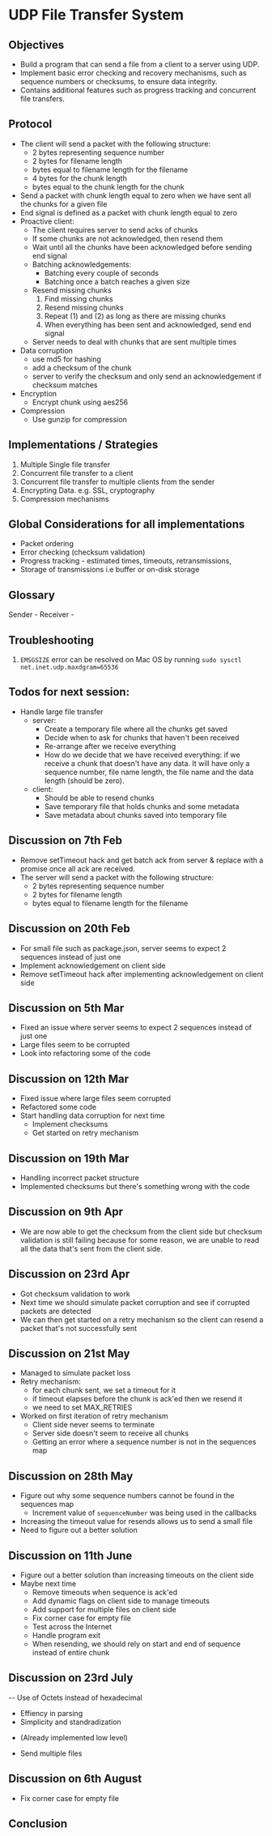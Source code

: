 # UDP File Transfer System

## Objectives

- Build a program that can send a file from a client to a server using UDP.
- Implement basic error checking and recovery mechanisms, such as sequence numbers or checksums, to
  ensure data integrity.
- Contains additional features such as progress tracking and concurrent file transfers.

## Protocol

- The client will send a packet with the following structure:
  - 2 bytes representing sequence number
  - 2 bytes for filename length
  - bytes equal to filename length for the filename
  - 4 bytes for the chunk length
  - bytes equal to the chunk length for the chunk
- Send a packet with chunk length equal to zero when we have sent all the chunks for a given file
- End signal is defined as a packet with chunk length equal to zero
- Proactive client:
  - The client requires server to send acks of chunks
  - If some chunks are not acknowledged, then resend them
  - Wait until all the chunks have been acknowledged before sending end signal
  - Batching acknowledgements:
    - Batching every couple of seconds
    - Batching once a batch reaches a given size
  - Resend missing chunks
    1. Find missing chunks
    2. Resend missing chunks
    3. Repeat (1) and (2) as long as there are missing chunks
    4. When everything has been sent and acknowledged, send end signal
  - Server needs to deal with chunks that are sent multiple times
- Data corruption
  - use md5 for hashing
  - add a checksum of the chunk
  - server to verify the checksum and only send an acknowledgement if checksum matches
- Encryption
  - Encrypt chunk using aes256
- Compression
  - Use gunzip for compression

## Implementations / Strategies
1. Multiple Single file transfer
2. Concurrent file transfer to a client
3. Concurrent file transfer to multiple clients from the sender
4. Encrypting Data. e.g. SSL, cryptography
5. Compression mechanisms

## Global Considerations for all implementations
- Packet ordering
- Error checking (checksum validation)
- Progress tracking - estimated times, timeouts, retransmissions,
- Storage of transmissions i.e buffer or on-disk storage
## Glossary

Sender -
Receiver -

## Troubleshooting

1. `EMSGSIZE` error can be resolved on Mac OS by running `sudo sysctl net.inet.udp.maxdgram=65536`

## Todos for next session:

- Handle large file transfer
    - server:
        - Create a temporary file where all the chunks get saved
        - Decide when to ask for chunks that haven't been received
        - Re-arrange after we receive everything
        - How do we decide that we have received everything: if we receive a chunk that doesn't have any data. It will have only a sequence number, file name length, the file name and the data length (should be zero).
    - client:
        - Should be able to resend chunks
        - Save temporary file that holds chunks and some metadata
        - Save metadata about chunks saved into temporary file


## Discussion on 7th Feb
- Remove setTimeout hack and get batch ack from server & replace with a promise once all ack are received.
- The server will send a packet with the following structure:
  - 2 bytes representing sequence number
  - 2 bytes for filename length
  - bytes equal to filename length for the filename

## Discussion on 20th Feb
- For small file such as package.json, server seems to expect 2 sequences instead of just one
- Implement acknowledgement on client side
- Remove setTimeout hack after implementing acknowledgement on client side

## Discussion on 5th Mar
- Fixed an issue where server seems to expect 2 sequences instead of just one
- Large files seem to be corrupted
- Look into refactoring some of the code

## Discussion on 12th Mar
- Fixed issue where large files seem corrupted
- Refactored some code
- Start handling data corruption for next time
  - Implement checksums
  - Get started on retry mechanism

## Discussion on 19th Mar
- Handling incorrect packet structure
- Implemented checksums but there's something wrong with the code

## Discussion on 9th Apr
- We are now able to get the checksum from the client side but checksum validation is still failing because for some reason, we are unable to read all the data that's sent from the client side.

## Discussion on 23rd Apr
- Got checksum validation to work
- Next time we should simulate packet corruption and see if corrupted packets are detected
- We can then get started on a retry mechanism so the client can resend a packet that's not successfully sent

## Discussion on 21st May
- Managed to simulate packet loss
- Retry mechanism:
  - for each chunk sent, we set a timeout for it
  - if timeout elapses before the chunk is ack'ed then we resend it
  - we need to set MAX_RETRIES
- Worked on first iteration of retry mechanism
  - Client side never seems to terminate
  - Server side doesn't seem to receive all chunks
  - Getting an error where a sequence number is not in the sequences map

## Discussion on 28th May
- Figure out why some sequence numbers cannot be found in the sequences map
  - Increment value of `sequenceNumber` was being used in the callbacks
- Increasing the timeout value for resends allows us to send a small file
- Need to figure out a better solution

## Discussion on 11th June
- Figure out a better solution than increasing timeouts on the client side
- Maybe next time
  - Remove timeouts when sequence is ack'ed
  - Add dynamic flags on client side to manage timeouts
  - Add support for multiple files on client side
  - Fix corner case for empty file
  - Test across the Internet
  - Handle program exit
  - When resending, we should rely on start and end of sequence instead of entire chunk

## Discussion on 23rd July

-- Use of Octets instead of hexadecimal
  - Effiency in parsing
  - Simplicity and standradization
* (Already implemented low level)
- Send multiple files

## Discussion on 6th August

  - Fix corner case for empty file

## Conclusion






